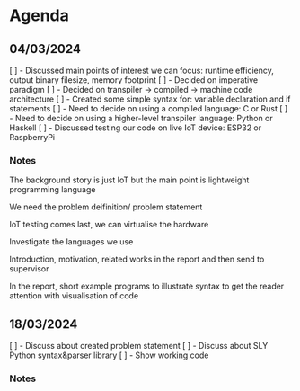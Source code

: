 # Agenda

## 04/03/2024
[ ] - Discussed main points of interest we can focus: runtime efficiency, output binary filesize, memory footprint
[ ] - Decided on imperative paradigm
[ ] - Decided on transpiler -> compiled -> machine code architecture
[ ] - Created some simple syntax for: variable declaration and if statements
[ ] - Need to decide on using a compiled language: C or Rust
[ ] - Need to decide on using a higher-level transpiler language: Python or Haskell
[ ] - Discussed testing our code on live IoT device: ESP32 or RaspberryPi
### Notes
The background story is just IoT
but the main point is lightweight programming language

We need the problem deifinition/ problem statement

IoT testing comes last, we can virtualise the hardware

Investigate the languages we use

Introduction, motivation, related works in the report and then send to supervisor

In the report, short example programs to illustrate syntax to get the reader attention with visualisation of code

## 18/03/2024
[ ] - Discuss about created problem statement
[ ] - Discuss about SLY Python syntax&parser library
[ ] - Show working code
### Notes